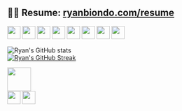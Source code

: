 <!-- Thanks for inspecting my code! I'm currently looking for opportunities as a web developer. Feel free to reach out! -->

## **<div> 👨‍💼 Resume: [ryanbiondo.com/resume](https://ryanbiondo.com/resume)</div>** 

<p align="left" style="margin-bottom: 0;">
  <img src="https://img.shields.io/badge/-JavaScript-F7DF1E?style=for-the-badge&logo=JavaScript&logoColor=black" height="30" style="pointer-events: none;"/>
  <img src="https://img.shields.io/badge/-HTML-E34F26?style=for-the-badge&logo=HTML5&logoColor=white" height="30" style="pointer-events: none;"/>
  <img src="https://img.shields.io/badge/-CSS-1572B6?style=for-the-badge&logo=CSS3&logoColor=white" height="30" style="pointer-events: none;"/>
  <img src="https://img.shields.io/badge/-Git-F05032?style=for-the-badge&logo=git&logoColor=white" height="30" style="pointer-events: none;"/>
  <img src="https://img.shields.io/badge/-TypeScript-007ACC?style=for-the-badge&logo=TypeScript&logoColor=white" height="30" style="pointer-events: none;"/>
  <img src="https://img.shields.io/badge/-React.js-61DAFB?style=for-the-badge&logo=React&logoColor=black" height="30" style="pointer-events: none;"/>
  <img src="https://img.shields.io/badge/-Node.js-339933?style=for-the-badge&logo=Node.js&logoColor=white" height="30" style="pointer-events: none;"/>
  <img src="https://img.shields.io/badge/-Three.js-8B8B8B?style=for-the-badge&logo=Three.js&logoColor=white" height="30" style="pointer-events: none;"/>
</p>

![Ryan's GitHub stats](https://github-readme-stats.vercel.app/api?username=Ryan-Biondo&hide=stars,contribs,issues&show_icons=true&theme=tokyonight)<br />
[![Ryan's GitHub Streak](https://streak-stats.demolab.com/?user=Ryan-Biondo&theme=tokyonight)](https://git.io/streak-stats)<br />

<p align="left" style="margin-bottom: 0;">
  <a href="https://ryanbiondo.com"><img src="https://img.shields.io/badge/-Portfolio-5432a8?&style=for-the-badge&logo=startrek&logoColor=white" height="54" /></a>
  <br />
  <a href="https://www.linkedin.com/in/ryan-biondo/"><img src="https://img.shields.io/badge/LinkedIn-%230077B5.svg?&style=for-the-badge&logo=linkedin&logoColor=white" height="30" /></a>
  <a href="https://twitter.com/RyanBiondo/"><img src="https://img.shields.io/badge/Twitter-%231DA1F2.svg?&style=for-the-badge&logo=twitter&logoColor=white" height="30" /></a>
</p>



